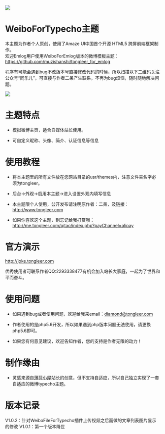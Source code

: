<img src="https://ws3.sinaimg.cn/large/0078FzW1ly1fswhcipezdj311i0gr7m0.jpg">

# WeiboForTypecho主题

本主题为作者个人原创，使用了Amaze UI中国首个开源 HTML5 跨屏前端框架制作。<br />
欢迎Emlog用户使用WeiboForEmlog版本的微博模板主题：https://github.com/muzishanshi/tongleer_for_emlog

程序有可能会遇到bug不改版本号直接修改代码的时候，所以扫描以下二维码关注公众号“同乐儿”，可直接与作者二呆产生联系，不再为bug烦恼，随时随地解决问题。

<img src="http://me.tongleer.com/content/uploadfile/201706/008b1497454448.png">

# 主题特点
 - 模拟微博主页，适合自媒体站长使用。

 - 可自定义昵称、头像、简介、认证信息等信息

# 使用教程
 - 将本主题里的所有文件放在您网站目录的usr/themes内，注意文件夹名字必须为tongleer。

 - 后台->外观->启用本主题->进入设置外观内填写信息

 - 本主题限个人使用，公开发布请注明原作者：二呆，及链接：http://www.tongleer.com

 - 如果你喜欢这个主题，别忘记给我打赏哦：http://me.tongleer.com/qitao/index.php?payChannel=alipay

# 官方演示
http://joke.tongleer.com

优秀使用者可联系作者QQ:2293338477有机会加入站长大家庭，一起为了世界和平而奋斗。

# 使用问题
 - 如果遇到bug或者使用问题，欢迎给我来email：diamond@tongleer.com
 
 - 作者使用的是php5.6开发，所以如果遇到php版本问题无法使用，请更换php5.6即可。
 
 - 如果您有何意见建议，欢迎告知作者，您的支持是作者无限的动力！

# 制作缘由
 - 灵感来源自<a href="https://blog.20d.win/" target="_blank">薄荷小屋</a>站长的创意，但不支持自适应，所以自己独立实现了一套自适应的微博typecho主题。

# 版本记录
V1.0.2：针对WeiboFileForTypecho插件上传视频之后而做的文章列表图片显示的修改
V1.0.1：第一个版本降世